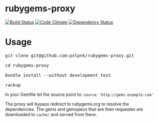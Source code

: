 rubygems-proxy
==============

[![Build Status](https://travis-ci.org/pxlpnk/rubygems-proxy.png?branch=master)](https://travis-ci.org/pxlpnk/rubygems-proxy)
[![Code Climate](https://codeclimate.com/github/pxlpnk/rubygems-proxy.png)](https://codeclimate.com/github/pxlpnk/rubygems-proxy)
[![Dependency Status](https://gemnasium.com/pxlpnk/rubygems-proxy.png)](https://gemnasium.com/pxlpnk/rubygems-proxy)


Usage
=====
<pre>
git clone git@github.com:pxlpnk/rubygems-proxy.git

cd rubygems-proxy

bundle install --without development test

rackup</pre>

In your Gemfile let the source point to: ```source 'http://gems.example.com'```

The proxy will bypass redirect to rubygems.org to resolve the dependencies. 
The gems and gemspecs that are then requestes are downloaded to ```cache/``` and served from there.
